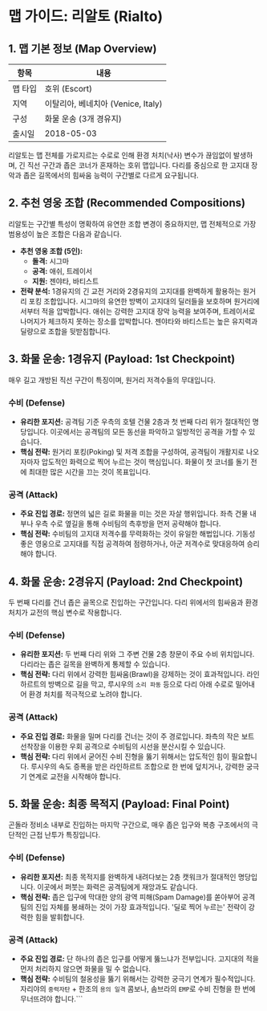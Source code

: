 # 맵 가이드: 리알토 (Rialto)

## 1. 맵 기본 정보 (Map Overview)

| 항목    | 내용                               |
| ------- | ---------------------------------- |
| 맵 타입 | 호위 (Escort)                      |
| 지역    | 이탈리아, 베네치아 (Venice, Italy) |
| 구성    | 화물 운송 (3개 경유지)             |
| 출시일  | 2018-05-03                         |

리알토는 맵 전체를 가로지르는 수로로 인해 환경 처치(낙사) 변수가 끊임없이 발생하며, 긴 직선 구간과 좁은 코너가 혼재하는 호위 맵입니다. 다리를 중심으로 한 고지대 장악과 좁은 길목에서의 힘싸움 능력이 구간별로 다르게 요구됩니다.

## 2. 추천 영웅 조합 (Recommended Compositions)

리알토는 구간별 특성이 명확하여 유연한 조합 변경이 중요하지만, 맵 전체적으로 가장 범용성이 높은 조합은 다음과 같습니다.

- **추천 영웅 조합 (5인):**
  - **돌격:** 시그마
  - **공격:** 애쉬, 트레이서
  - **지원:** 젠야타, 바티스트
- **전략 분석:** 1경유지의 긴 교전 거리와 2경유지의 고지대를 완벽하게 활용하는 원거리 포킹 조합입니다. 시그마의 유연한 방벽이 고지대의 딜러들을 보호하며 원거리에서부터 적을 압박합니다. 애쉬는 강력한 고지대 장악 능력을 보여주며, 트레이서로 나머지가 체크하지 못하는 장소를 압박합니다. 젠야타와 바티스트는 높은 유지력과 딜량으로 조합을 뒷받침합니다.

## 3. 화물 운송: 1경유지 (Payload: 1st Checkpoint)

매우 길고 개방된 직선 구간이 특징이며, 원거리 저격수들의 무대입니다.

### 수비 (Defense)

- **유리한 포지션:** 공격팀 기준 우측의 호텔 건물 2층과 첫 번째 다리 위가 절대적인 명당입니다. 이곳에서는 공격팀의 모든 동선을 파악하고 일방적인 공격을 가할 수 있습니다.
- **핵심 전략:** 원거리 포킹(Poking) 및 저격 조합을 구성하여, 공격팀이 개활지로 나오자마자 압도적인 화력으로 찍어 누르는 것이 핵심입니다. 화물이 첫 코너를 돌기 전에 최대한 많은 시간을 끄는 것이 목표입니다.

### 공격 (Attack)

- **주요 진입 경로:** 정면의 넓은 길로 화물을 미는 것은 자살 행위입니다. 좌측 건물 내부나 우측 수로 옆길을 통해 수비팀의 측후방을 먼저 공략해야 합니다.
- **핵심 전략:** 수비팀의 고지대 저격수를 무력화하는 것이 유일한 해법입니다. 기동성 좋은 영웅으로 고지대를 직접 공격하여 점령하거나, 아군 저격수로 맞대응하여 승리해야 합니다.

## 4. 화물 운송: 2경유지 (Payload: 2nd Checkpoint)

두 번째 다리를 건너 좁은 골목으로 진입하는 구간입니다. 다리 위에서의 힘싸움과 환경 처치가 교전의 핵심 변수로 작용합니다.

### 수비 (Defense)

- **유리한 포지션:** 두 번째 다리 위와 그 주변 건물 2층 창문이 주요 수비 위치입니다. 다리라는 좁은 길목을 완벽하게 통제할 수 있습니다.
- **핵심 전략:** 다리 위에서 강력한 힘싸움(Brawl)을 강제하는 것이 효과적입니다. 라인하르트의 방벽으로 길을 막고, 루시우의 `소리 파동` 등으로 다리 아래 수로로 밀어내어 환경 처치를 적극적으로 노려야 합니다.

### 공격 (Attack)

- **주요 진입 경로:** 화물을 밀며 다리를 건너는 것이 주 경로입니다. 좌측의 작은 보트 선착장을 이용한 우회 공격으로 수비팀의 시선을 분산시킬 수 있습니다.
- **핵심 전략:** 다리 위에서 굳어진 수비 진형을 뚫기 위해서는 압도적인 힘이 필요합니다. 루시우의 속도 증폭을 받은 라인하르트 조합으로 한 번에 덮치거나, 강력한 궁극기 연계로 교전을 시작해야 합니다.

## 5. 화물 운송: 최종 목적지 (Payload: Final Point)

곤돌라 정비소 내부로 진입하는 마지막 구간으로, 매우 좁은 입구와 복층 구조에서의 극단적인 근접 난투가 특징입니다.

### 수비 (Defense)

- **유리한 포지션:** 최종 목적지를 완벽하게 내려다보는 2층 캣워크가 절대적인 명당입니다. 이곳에서 퍼붓는 화력은 공격팀에게 재앙과도 같습니다.
- **핵심 전략:** 좁은 입구에 막대한 양의 광역 피해(Spam Damage)를 쏟아부어 공격팀의 진입 자체를 봉쇄하는 것이 가장 효과적입니다. '딜로 찍어 누르는' 전략이 강력한 힘을 발휘합니다.

### 공격 (Attack)

- **주요 진입 경로:** 단 하나의 좁은 입구를 어떻게 뚫느냐가 전부입니다. 고지대의 적을 먼저 처리하지 않으면 화물을 밀 수 없습니다.
- **핵심 전략:** 수비팀의 철옹성을 뚫기 위해서는 강력한 궁극기 연계가 필수적입니다. 자리야의 `중력자탄` + 한조의 `용의 일격` 콤보나, 솜브라의 `EMP`로 수비 진형을 한 번에 무너뜨려야 합니다.```
